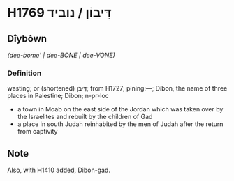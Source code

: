 # H1769 דִּיבוֹן / נוביד

## Dîybôwn

_(dee-bome' | dee-BONE | dee-VONE)_

### Definition

wasting; or (shortened) דִּיבֹן; from H1727; pining:—; Dibon, the name of three places in Palestine; Dibon; n-pr-loc

- a town in Moab on the east side of the Jordan which was taken over by the Israelites and rebuilt by the children of Gad
- a place in south Judah reinhabited by the men of Judah after the return from captivity

## Note

Also, with H1410 added, Dibon-gad.

